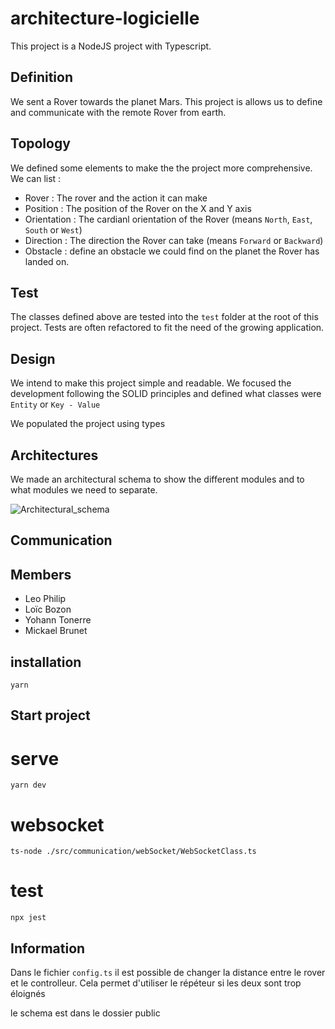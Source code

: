 # architecture-logicielle

This project is a NodeJS project with Typescript.

## Definition

We sent a Rover towards the planet Mars.
This project is allows us to define and communicate with the remote Rover from earth.

## Topology

We defined some elements to make the the project more comprehensive.
We can list :
- Rover : The rover and the action it can make
- Position : The position of the Rover on the X and Y axis
- Orientation : The cardianl orientation of the Rover (means `North`, `East`, `South` or `West`)
- Direction : The direction the Rover can take (means `Forward` or `Backward`)
- Obstacle : define an obstacle we could find on the planet the Rover has landed on.

## Test

The classes defined above are tested into the `test` folder at the root of this project. Tests are often refactored to fit the need of the growing application.

## Design

We intend to make this project simple and readable. We focused the development following the SOLID principles and defined what classes were `Entity` or `Key - Value`

We populated the project using types

## Architectures

We made an architectural schema to show the different modules and to what modules we need to separate.

![Architectural_schema](./assets/architectural-schema.png)

## Communication

## Members

- Leo Philip
- Loïc Bozon
- Yohann Tonerre
- Mickael Brunet



## installation
`yarn`

## Start project
# serve
`yarn dev`

# websocket
`ts-node ./src/communication/webSocket/WebSocketClass.ts`

# test
`npx jest`

## Information
Dans le fichier `config.ts` il est possible de changer la distance entre le rover et le controlleur. Cela permet d'utiliser le répéteur si les deux sont trop éloignés


le schema est dans le dossier public
